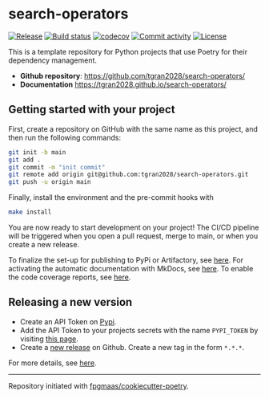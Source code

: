 # search-operators

[![Release](https://img.shields.io/github/v/release/tgran2028/search-operators)](https://img.shields.io/github/v/release/tgran2028/search-operators)
[![Build status](https://img.shields.io/github/actions/workflow/status/tgran2028/search-operators/main.yml?branch=main)](https://github.com/tgran2028/search-operators/actions/workflows/main.yml?query=branch%3Amain)
[![codecov](https://codecov.io/gh/tgran2028/search-operators/branch/main/graph/badge.svg)](https://codecov.io/gh/tgran2028/search-operators)
[![Commit activity](https://img.shields.io/github/commit-activity/m/tgran2028/search-operators)](https://img.shields.io/github/commit-activity/m/tgran2028/search-operators)
[![License](https://img.shields.io/github/license/tgran2028/search-operators)](https://img.shields.io/github/license/tgran2028/search-operators)

This is a template repository for Python projects that use Poetry for their dependency management.

- **Github repository**: <https://github.com/tgran2028/search-operators/>
- **Documentation** <https://tgran2028.github.io/search-operators/>

## Getting started with your project

First, create a repository on GitHub with the same name as this project, and then run the following commands:

``` bash
git init -b main
git add .
git commit -m "init commit"
git remote add origin git@github.com:tgran2028/search-operators.git
git push -u origin main
```

Finally, install the environment and the pre-commit hooks with 

```bash
make install
```

You are now ready to start development on your project! The CI/CD
pipeline will be triggered when you open a pull request, merge to main,
or when you create a new release.

To finalize the set-up for publishing to PyPi or Artifactory, see
[here](https://fpgmaas.github.io/cookiecutter-poetry/features/publishing/#set-up-for-pypi).
For activating the automatic documentation with MkDocs, see
[here](https://fpgmaas.github.io/cookiecutter-poetry/features/mkdocs/#enabling-the-documentation-on-github).
To enable the code coverage reports, see [here](https://fpgmaas.github.io/cookiecutter-poetry/features/codecov/).

## Releasing a new version

- Create an API Token on [Pypi](https://pypi.org/).
- Add the API Token to your projects secrets with the name `PYPI_TOKEN` by visiting 
[this page](https://github.com/tgran2028/search-operators/settings/secrets/actions/new).
- Create a [new release](https://github.com/tgran2028/search-operators/releases/new) on Github. 
Create a new tag in the form ``*.*.*``.

For more details, see [here](https://fpgmaas.github.io/cookiecutter-poetry/features/cicd/#how-to-trigger-a-release).

---

Repository initiated with [fpgmaas/cookiecutter-poetry](https://github.com/fpgmaas/cookiecutter-poetry).